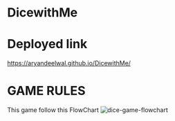 # DicewithMe

# Deployed link
https://aryandeelwal.github.io/DicewithMe/

# GAME RULES
This game follow this FlowChart
![dice-game-flowchart](https://user-images.githubusercontent.com/89710210/160096401-0f8ea803-ff4f-40f3-9dda-683ce20e1c9c.png)

